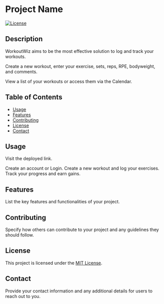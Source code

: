 # Project Name

[![License](https://img.shields.io/badge/license-MIT-blue.svg)](LICENSE)

## Description

WorkoutWiz aims to be the most effective solution to log and track your workouts.

Create a new workout, enter your exercise, sets, reps, RPE, bodyweight, and comments.

View a list of your workouts or access them via the Calendar.

## Table of Contents

- [Usage](#usage)
- [Features](#features)
- [Contributing](#contributing)
- [License](#license)
- [Contact](#contact)


## Usage

Visit the deployed link.

Create an account or Login.  Create a new workout and log your exercises.
Track your progress and earn gains.

## Features

List the key features and functionalities of your project.

## Contributing

Specify how others can contribute to your project and any guidelines they should follow.

## License

This project is licensed under the [MIT License](LICENSE).

## Contact

Provide your contact information and any additional details for users to reach out to you.
